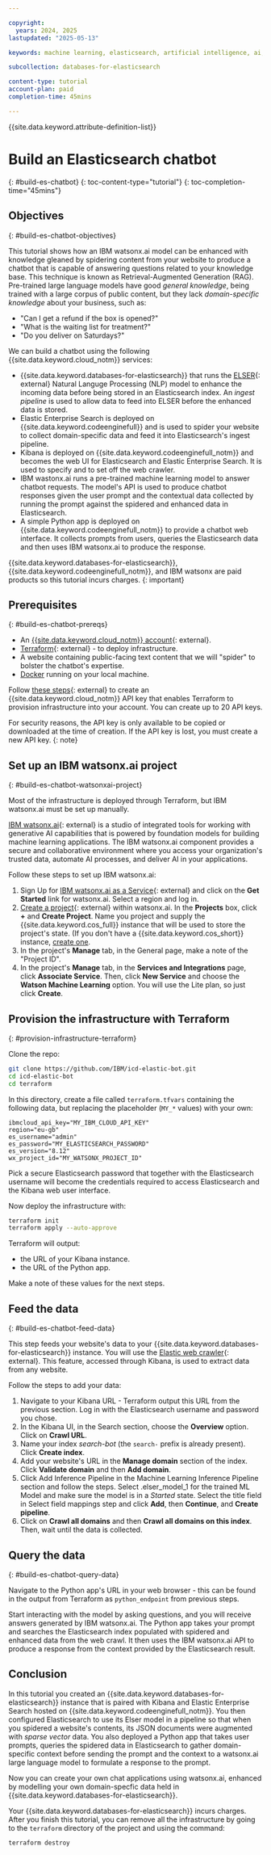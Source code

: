 ```yaml
---

copyright:
  years: 2024, 2025
lastupdated: "2025-05-13"

keywords: machine learning, elasticsearch, artificial intelligence, ai, model, vector search, bot

subcollection: databases-for-elasticsearch

content-type: tutorial
account-plan: paid
completion-time: 45mins

---
```


{{site.data.keyword.attribute-definition-list}}

# Build an Elasticsearch chatbot
{: #build-es-chatbot}
{: toc-content-type="tutorial"}
{: toc-completion-time="45mins"}

## Objectives
{: #build-es-chatbot-objectives}

This tutorial shows how an IBM watsonx.ai model can be enhanced with knowledge gleaned by spidering content from your website to produce a chatbot that is capable of answering questions related to your knowledge base. This technique is known as Retrieval-Augmented Generation (RAG). Pre-trained large language models have good _general knowledge_, being trained with a large corpus of public content, but they lack _domain-specific knowledge_ about your business, such as:

- "Can I get a refund if the box is opened?"
- "What is the waiting list for treatment?"
- "Do you deliver on Saturdays?" 

We can build a chatbot using the following {{site.data.keyword.cloud_notm}} services:

- {{site.data.keyword.databases-for-elasticsearch}} that runs the [ELSER](https://www.elastic.co/guide/en/machine-learning/current/ml-nlp-elser.html){: external} Natural Languge Processing (NLP) model to enhance the incoming data before being stored in an Elasticsearch index. An _ingest pipeline_ is used to allow data to feed into ELSER before the enhanced data is stored.
- Elastic Enterprise Search is deployed on {{site.data.keyword.codeenginefull}} and is used to spider your website to collect domain-specific data and feed it into Elasticsearch's ingest pipeline.
- Kibana is deployed on {{site.data.keyword.codeenginefull_notm}} and becomes the web UI for Elasticsearch and Elastic Enterprise Search. It is used to specify and to set off the web crawler.
- IBM wastonx.ai runs a pre-trained machine learning model to answer chatbot requests. The model's API is used to produce chatbot responses given the user prompt and the contextual data collected by running the prompt against the spidered and enhanced data in Elasticsearch.
- A simple Python app is deployed on {{site.data.keyword.codeenginefull_notm}} to provide a chatbot web interface. It collects prompts from users, queries the Elasticsearch data and then uses IBM watsonx.ai to produce the response.

{{site.data.keyword.databases-for-elasticsearch}}, {{site.data.keyword.codeenginefull_notm}}, and IBM watsonx are paid products so this tutorial incurs charges.
{: important}

## Prerequisites
{: #build-es-chatbot-prereqs}

- An [{{site.data.keyword.cloud_notm}} account](https://cloud.ibm.com/registration){: external}.
- [Terraform](https://www.terraform.io/){: external} - to deploy infrastructure.
- A website containing public-facing text content that we will "spider" to bolster the chatbot's expertise.
- [Docker](https://www.docker.com/products/docker-desktop/) running on your local machine.

Follow [these steps](/docs/account?topic=account-userapikey&interface=ui#create_user_key){: external} to create an {{site.data.keyword.cloud_notm}} API key that enables Terraform to provision infrastructure into your account. You can create up to 20 API keys.

For security reasons, the API key is only available to be copied or downloaded at the time of creation. If the API key is lost, you must create a new API key.
{: note}

## Set up an IBM watsonx.ai project
{: #build-es-chatbot-watsonxai-project}

Most of the infrastructure is deployed through Terraform, but IBM watsonx.ai must be set up manually.

[IBM watsonx.ai](https://www.ibm.com/products/watsonx-ai){: external} is a studio of integrated tools for working with generative AI capabilities that is powered by foundation models for building machine learning applications. The IBM watsonx.ai component provides a secure and collaborative environment where you access your organization's trusted data, automate AI processes, and deliver AI in your applications.

Follow these steps to set up IBM watsonx.ai:

1. Sign Up for [IBM watsonx.ai as a Service](https://cloud.ibm.com/watsonx/overview){: external} and click on the **Get Started** link for watsonx.ai. Select a region and log in.
2. [Create a project](https://dataplatform.cloud.ibm.com/projects/new-project?context=wx){: external} within watsonx.ai. In the **Projects** box, click **+** and **Create Project**. Name you project and supply the {{site.data.keyword.cos_full}} instance that will be used to store the project's state. (If you don't have a  {{site.data.keyword.cos_short}} instance, [create one](https://cloud.ibm.com/objectstorage/create).
3. In the project's **Manage** tab, in the General page, make a note of the "Project ID".
4. In the project's **Manage** tab, in the **Services and Integrations** page, click **Associate Service**. Then, click **New Service** and choose the **Watson Machine Learning** option. You will use the Lite plan, so just click **Create**. 

## Provision the infrastructure with Terraform
{: #provision-infrastructure-terraform}

Clone the repo:

```sh
git clone https://github.com/IBM/icd-elastic-bot.git
cd icd-elastic-bot
cd terraform
```

In this directory, create a file called `terraform.tfvars` containing the following data, but replacing the placeholder (`MY_*` values) with your own:

```
ibmcloud_api_key="MY_IBM_CLOUD_API_KEY"
region="eu-gb"
es_username="admin"
es_password="MY_ELASTICSEARCH_PASSWORD"
es_version="8.12"
wx_project_id="MY_WATSONX_PROJECT_ID"
```

Pick a secure Elasticsearch password that together with the Elasticsearch username will become the credentials required to access Elasticsearch and the Kibana web user interface.

Now deploy the infrastructure with:

```sh
terraform init
terraform apply --auto-approve
```

Terraform will output:

- the URL of your Kibana instance.
- the URL of the Python app.

Make a note of these values for the next steps.

## Feed the data
{: #build-es-chatbot-feed-data}

This step feeds your website's data to your {{site.data.keyword.databases-for-elasticsearch}} instance. You will use the [Elastic web crawler](https://www.elastic.co/guide/en/enterprise-search/current/crawler-private-network-cloud.html){: external}. This feature, accessed through Kibana, is used to extract data from any website.

Follow the steps to add your data:

1. Navigate to your Kibana URL - Terraform output this URL from the previous section. Log in with the Elasticsearch username and password you chose.
2. In the Kibana UI, in the Search section, choose the **Overview** option. Click on **Crawl URL**.
3. Name your index *search-bot* (the `search-` prefix is already present). Click **Create index**.
4. Add your website's URL in the **Manage domain** section of the index. Click **Validate domain** and then **Add domain**.
5. Click Add Inference Pipeline in the Machine Learning Inference Pipeline section and follow the steps. Select .elser_model_1 for the trained ML Model and make sure the model is in a *Started* state. Select the title field in Select field mappings step and click **Add**, then **Continue**, and **Create pipeline**.
5. Click on **Crawl all domains** and then **Crawl all domains on this index**. Then, wait until the data is collected.

## Query the data
{: #build-es-chatbot-query-data}

Navigate to the Python app's URL in your web browser - this can be found in the output from Terraform as `python_endpoint` from previous steps.

Start interacting with the model by asking questions, and you will receive answers generated by IBM watsonx.ai. The Python app takes your prompt and searches the Elasticsearch index populated with spidered and enhanced data from the web crawl. It then uses the IBM watsonx.ai API to produce a response from the context provided by the Elasticsearch result.

## Conclusion

In this tutorial you created an {{site.data.keyword.databases-for-elasticsearch}} instance that is paired with Kibana and Elastic Enterprise Search hosted on {{site.data.keyword.codeenginefull_notm}}. You then configured Elasticsearch to use its Elser model in a pipeline so that when you spidered a website's contents, its JSON documents were augmented with _sparse vector_ data. You also deployed a Python app that takes user prompts, queries the spidered data in Elasticsearch to gather domain-specific context before sending the prompt and the context to a watsonx.ai large language model to formulate a response to the prompt.

Now you can create your own chat applications using watsonx.ai, enhanced by modelling your own domain-specfic data held in {{site.data.keyword.databases-for-elasticsearch}}.

Your {{site.data.keyword.databases-for-elasticsearch}} incurs charges. After you finish this tutorial, you can remove all the infrastructure by going to the `terraform` directory of the project and using the command:

```sh
terraform destroy
```
